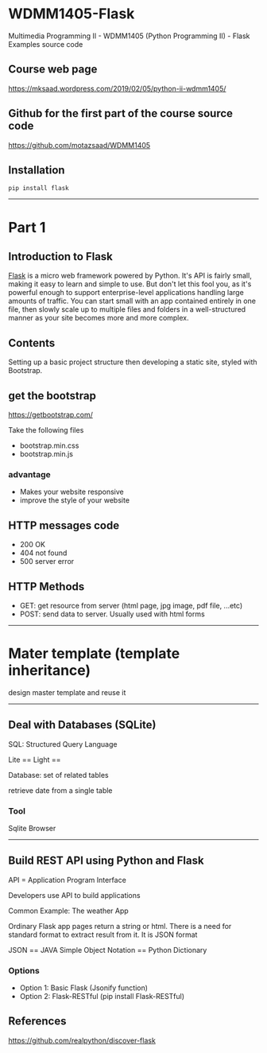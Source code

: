 # WDMM1405-Flask
Multimedia Programming II - WDMM1405 (Python Programming II) - Flask Examples source code

## Course web page 
https://mksaad.wordpress.com/2019/02/05/python-ii-wdmm1405/

## Github for the first part of the course source code 
https://github.com/motazsaad/WDMM1405

## Installation 
`pip install flask`

---
# Part 1 
## Introduction to Flask

[Flask](http://flask.pocoo.org/) is a micro web framework powered by Python. It's API is fairly small, making it easy to learn and simple to use. But don't let this fool you, as it's powerful enough to support enterprise-level applications handling large amounts of traffic. You can start small with an app contained entirely in one file, then slowly scale up to multiple files and folders in a well-structured manner as your site becomes more and more complex. 

## Contents 
Setting up a basic project structure then developing a static site, styled with Bootstrap. 

## get the bootstrap
https://getbootstrap.com/ 

Take the following files 

* bootstrap.min.css
* bootstrap.min.js   

### advantage 

* Makes your website responsive
* improve the style of your website  

## HTTP messages code

* 200 OK 
* 404 not found 
* 500 server error  

## HTTP Methods 

* GET: get resource from server (html page, jpg image, pdf file, ...etc) 
* POST: send data to server. Usually used with html forms 

---
# Mater template (template inheritance)

design master template and reuse it

---

## Deal with Databases (SQLite) 
SQL: Structured Query Language

Lite == Light ==  

Database: set of related tables 

retrieve date from a single table

### Tool
Sqlite Browser

---

## Build REST API using Python and Flask 

API = Application Program Interface

Developers use API to build applications

Common Example: The weather App

Ordinary Flask app pages return a string or html. There is a need for standard format to extract result from it. It is JSON format

JSON == JAVA Simple Object Notation == Python Dictionary      

### Options 
* Option 1: Basic Flask (Jsonify function) 
* Option 2: Flask-RESTful (pip install Flask-RESTful)


 
## References 

https://github.com/realpython/discover-flask